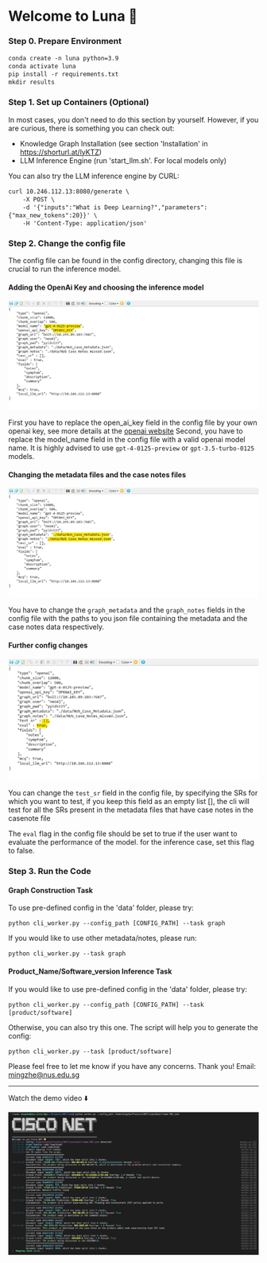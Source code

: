 # Welcome to Luna 🔮

### Step 0. Prepare Environment
```shell
conda create -n luna python=3.9
conda activate luna
pip install -r requirements.txt
mkdir results
```

### Step 1. Set up Containers (Optional)
In most cases, you don't need to do this section by yourself. However, if you are curious, there is something you can check out:
* Knowledge Graph Installation (see section 'Installation' in https://shorturl.at/lyKTZ)
* LLM Inference Engine (run 'start_llm.sh'. For local models only)

You can also try the LLM inference engine by CURL:
```
curl 10.246.112.13:8080/generate \
    -X POST \
    -d '{"inputs":"What is Deep Learning?","parameters":{"max_new_tokens":20}}' \
    -H 'Content-Type: application/json'
```

### Step 2. Change the config file
The config file can be found in the config directory, changing this file is crucial to run the inference model.

#### Adding the OpenAi Key and choosing the inference model 

![change](data/openai.png)

First you have to replace the open_ai_key field in the config file by your own openai key, see more details at the [openai website](https://platform.openai.com/api-keys)
Second, you have to replace the model_name field in the config file with a valid openai model name. It is highly advised to use ```gpt-4-0125-preview``` or ```gpt-3.5-turbo-0125``` models.

#### Changing the metadata files and the case notes files

![change](data/change_files.png)

You have to change the ```graph_metadata``` and the ```graph_notes``` fields in the config file with the paths to you json file containing the metadata and the case notes data respectively. 

#### Further config changes

![change](data/testing_srs.png)

You can change the ```test_sr``` field in the config file, by specifying the SRs for which you want to test, if you keep this field as an empty list [], the cli will test for all the SRs present in the metadata files that have case notes in the casenote file

The ```eval``` flag in the config file should be set to true if the user want to evaluate the performance of the model. for the inference case, set this flag to false.

### Step 3. Run the Code
#### Graph Construction Task
To use pre-defined config in the 'data' folder, please try:
```shell
python cli_worker.py --config_path [CONFIG_PATH] --task graph
```

If you would like to use other metadata/notes, please run:
```shell
python cli_worker.py --task graph
```

#### Product_Name/Software_version Inference Task
If you would like to use pre-defined config in the 'data' folder, please try:
```shell
python cli_worker.py --config_path [CONFIG_PATH] --task [product/software]
```

Otherwise, you can also try this one. The script will help you to generate the config:
```shell
python cli_worker.py --task [product/software]
```

Please feel free to let me know if you have any concerns. Thank you!
Email: mingzhe@nus.edu.sg

---

Watch the demo video ⬇️

[![Demo](data/demo.png)](https://www.youtube.com/watch?v=ZA4cExEgurE)
